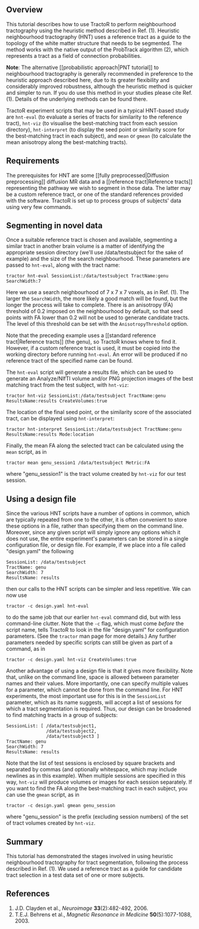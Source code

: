 ## Overview

This tutorial describes how to use TractoR to perform neighbourhood tractography using the heuristic method described in Ref. (1). Heuristic neighbourhood tractography (HNT) uses a reference tract as a guide to the topology of the white matter structure that needs to be segmented. The method works with the native output of the ProbTrack algorithm (2), which represents a tract as a field of connection probabilities.

**Note**: The alternative [[probabilistic approach|PNT tutorial]] to neighbourhood tractography is generally recommended in preference to the heuristic approach described here, due to its greater flexibility and considerably improved robustness, although the heuristic method is quicker and simpler to run. If you do use this method in your studies please cite Ref. (1). Details of the underlying methods can be found there.

TractoR experiment scripts that may be used in a typical HNT-based study are `hnt-eval` (to evaluate a series of tracts for similarity to the reference tract), `hnt-viz` (to visualise the best-matching tract from each session directory), `hnt-interpret` (to display the seed point or similarity score for the best-matching tract in each subject), and `mean` or `gmean` (to calculate the mean anisotropy along the best-matching tracts).

## Requirements

The prerequisites for HNT are some [[fully preprocessed|Diffusion preprocessing]] diffusion MR data and a [[reference tract|Reference tracts]] representing the pathway we wish to segment in those data. The latter may be a custom reference tract, or one of the standard references provided with the software. TractoR is set up to process groups of subjects' data using very few commands.

## Segmenting in novel data

Once a suitable reference tract is chosen and available, segmenting a similar tract in another brain volume is a matter of identifying the appropriate session directory (we'll use /data/testsubject for the sake of example) and the size of the search neighbourhood. These parameters are passed to `hnt-eval`, along with the tract name:

    tractor hnt-eval SessionList:/data/testsubject TractName:genu SearchWidth:7

Here we use a search neighbourhood of 7 x 7 x 7 voxels, as in Ref. (1). The larger the `SearchWidth`, the more likely a good match will be found, but the longer the process will take to complete. There is an anisotropy (FA) threshold of 0.2 imposed on the neighbourhood by default, so that seed points with FA lower than 0.2 will not be used to generate candidate tracts. The level of this threshold can be set with the `AnisotropyThreshold` option.

Note that the preceding example uses a [[standard reference tract|Reference tracts]] (the genu), so TractoR knows where to find it. However, if a custom reference tract is used, it must be copied into the working directory before running `hnt-eval`. An error will be produced if no reference tract of the specified name can be found.

The `hnt-eval` script will generate a results file, which can be used to generate an Analyze/NIfTI volume and/or PNG projection images of the best matching tract from the test subject, with `hnt-viz`:

    tractor hnt-viz SessionList:/data/testsubject TractName:genu ResultsName:results CreateVolumes:true

The location of the final seed point, or the similarity score of the associated tract, can be displayed using `hnt-interpret`:

    tractor hnt-interpret SessionList:/data/testsubject TractName:genu ResultsName:results Mode:location

Finally, the mean FA along the selected tract can be calculated using the `mean` script, as in

    tractor mean genu_session1 /data/testsubject Metric:FA

where "genu_session1" is the tract volume created by `hnt-viz` for our test session.

## Using a design file

Since the various HNT scripts have a number of options in common, which are typically repeated from one to the other, it is often convenient to store these options in a file, rather than specifying them on the command line. Moreover, since any given script will simply ignore any options which it does not use, the entire experiment's parameters can be stored in a single configuration file, or design file. For example, if we place into a file called "design.yaml" the following

    SessionList: /data/testsubject
    TractName: genu
    SearchWidth: 7
    ResultsName: results

then our calls to the HNT scripts can be simpler and less repetitive. We can now use

    tractor -c design.yaml hnt-eval

to do the same job that our earlier `hnt-eval` command did, but with less command-line clutter. Note that the `-c` flag, which must come *before* the script name, tells TractoR to look in the file "design.yaml" for configuration parameters. (See the `tractor` man page for more details.) Any further parameters needed by specific scripts can still be given as part of a command, as in

    tractor -c design.yaml hnt-viz CreateVolumes:true

Another advantage of using a design file is that it gives more flexibility. Note that, unlike on the command line, space is allowed between parameter names and their values. More importantly, one can specify multiple values for a parameter, which cannot be done from the command line. For HNT experiments, the most important use for this is in the `SessionList` parameter, which as its name suggests, will accept a list of sessions for which a tract segmentation is required. Thus, our design can be broadened to find matching tracts in a group of subjects:

    SessionList: [ /data/testsubject1,
                   /data/testsubject2,
                   /data/testsubject3 ]
    TractName: genu
    SearchWidth: 7
    ResultsName: results

Note that the list of test sessions is enclosed by square brackets and separated by commas (and optionally whitespace, which may include newlines as in this example). When multiple sessions are specified in this way, `hnt-viz` will produce volumes or images for each session separately. If you want to find the FA along the best-matching tract in each subject, you can use the `gmean` script, as in

    tractor -c design.yaml gmean genu_session

where "genu_session" is the prefix (excluding session numbers) of the set of tract volumes created by `hnt-viz`.

## Summary

This tutorial has demonstrated the stages involved in using heuristic neighbourhood tractography for tract segmentation, following the process described in Ref. (1). We used a reference tract as a guide for candidate tract selection in a test data set of one or more subjects.

## References

1. J.D. Clayden et al., *Neuroimage* **33**(2):482-492, 2006.
2. T.E.J. Behrens et al., *Magnetic Resonance in Medicine* **50**(5):1077-1088, 2003.